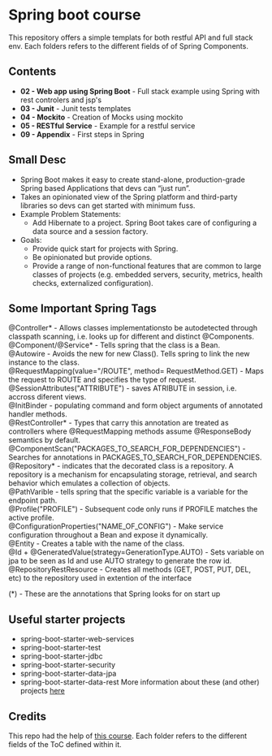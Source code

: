 # Spring boot course
This repository offers a simple templats for both restful API and full stack env. Each folders refers to the different fields of of Spring Components.

## Contents
* **02 - Web app using Spring Boot** - Full stack example using Spring with rest controlers and jsp's
* **03 - Junit** - Junit tests templates
* **04 - Mockito** - Creation of Mocks using mockito
* **05 - RESTful Service** - Example for a restful service
* **09 - Appendix** - First steps in Spring

## Small Desc
* Spring Boot makes it easy to create stand-alone, production-grade Spring based Applications that devs can “just run”.
* Takes an opinionated view of the Spring platform and third-party libraries so devs can get started with minimum fuss.
* Example Problem Statements:
    * Add Hibernate to a project. Spring Boot takes care of configuring a data source and a session factory.
* Goals:
    * Provide quick start for projects with Spring.
    * Be opinionated but provide options.
    * Provide a range of non-functional features that are common to large classes of projects (e.g. embedded servers, security, metrics, health checks, externalized configuration).

## Some Important Spring Tags
@Controller* - Allows classes implementationsto be autodetected through classpath scanning, i.e. looks up for different and distinct @Components.<br>
@Component/@Service* - Tells spring that the class is a Bean.<br>
@Autowire - Avoids the new for new Class(). Tells spring to link the new instance to the class.<br>
@RequestMapping(value="/ROUTE", method= RequestMethod.GET) - Maps the request to ROUTE and specifies the type of request.<br> 
@SessionAttributes("ATTRIBUTE") - saves ATRIBUTE in session, i.e. accross diferent views.<br>
@InitBinder - populating command and form object arguments of annotated handler methods.<br>
@RestController* - Types that carry this annotation are treated as controllers where @RequestMapping methods assume @ResponseBody semantics by default.<br>
@ComponentScan("PACKAGES_TO_SEARCH_FOR_DEPENDENCIES") - Searches for annotations in PACKAGES_TO_SEARCH_FOR_DEPENDENCIES.<br>
@Repository* -  indicates that the decorated class is a repository. A repository is a mechanism for encapsulating storage, retrieval, and search behavior which emulates a collection of objects.<br> 
@PathVarible - tells spring that the specific variable is a variable for the endpoint path.<br>
@Profile("PROFILE") - Subsequent code only runs if PROFILE matches the active profile.<br>
@ConfigurationProperties("NAME_OF_CONFIG") - Make service configuration throughout a Bean and expose it dynamically.<br>
@Entity - Creates a table with the name of the class.<br>
@Id + @GeneratedValue(strategy=GenerationType.AUTO) - Sets variable on jpa to be seen as Id and use AUTO strategy to generate the row id.<br>
@RepositoryRestResource - Creates all methods (GET, POST, PUT, DEL, etc) to the repository used in extention of the interface <br>

(*) - These are the annotations that Spring looks for on start up 

## Useful starter projects
* spring-boot-starter-web-services
* spring-boot-starter-test
* spring-boot-starter-jdbc
* spring-boot-starter-security
* spring-boot-starter-data-jpa
* spring-boot-starter-data-rest
More information about these (and other) projects [here](https://docs.spring.io/spring-boot/docs/current-SNAPSHOT/reference/htmlsingle/#using-boot-starter)

## Credits 
This repo had the help of [this course](https://www.udemy.com/course/spring-boot-tutorial-for-beginners/). Each folder refers to the different fields of the ToC defined within it.

